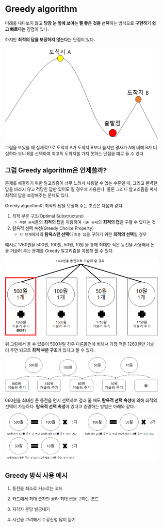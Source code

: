 # Greedy algorithm

미래를 내다보지 않고 **당장 눈 앞에 보이는 젤 좋은 것을 선택**하는 방식으로 **구현하기 쉽고 빠르다**는 장점이 있다.

하지만 **최적의 답을 보장하지 않는다**는 단점이 있다.

<img src="images/Greedy_algorithm/image-20200402032817887.png" alt="image-20200402032817887" style="zoom:80%;" />

그림을 보았을 때 실제적으로 도착지 A가 도착지 B보다 높지만 경사가 A에 비해 B가 더 심하다 보니 B를 선택하여 최고의 도착지를 가지 못하는 단점을 예로 들 수 있다.

## 그럼 Greedy algorithm은 언제쓸까?

문제를 해결하기 위한 알고리즘이 너무 느려서 사용할 수 없는 수준일 때, 그리고 완벽한 답을 바라지 않고 적당한 답만 있어도 될 경우에 사용한다. 물론 그리디 알고리즘을 써서 최적의 답을 보장해주는 문제도 있다.

Greedy algorithm이 최적의 답을 보장해 주는 조건은 다음과 같다.

1. 최적 부분 구조(Optimal Substructure)
   - `부분 문제`들의 **최적의 답**을 이용하여 `기존 문제`의 **최적의 답**을 구할 수 있다는 것
2. 탐욕적 선택 속성(Greedy Choice Property)
   - `각 단계`에서의 **탐욕스런 선택**이 `최종 답`을 구하기 위한 **최적의 선택**일 경우

예시로 1760원을 500원, 100원, 50원, 10원 을 통해 최대한 적은 동전을 사용해서 돈을 거슬러 주는 문제를 Greedy 알고리즘을 이용해 풀 수 있다.

<img src="images/Greedy_algorithm/image-20200404232445439.png" alt="image-20200404232445439" style="zoom:80%;" />

위 그림에서 볼 수 있듯이 500원일 경우 다른동전에 비해서 가장 적은 1260원만 거슬러 주면 되므로 **최적 부분 구조**가 있다고 볼 수 있다.

<img src="images/Greedy_algorithm/image-20200404231803967.png" alt="image-20200404231803967" style="zoom:80%;" />

660원을 최대한 큰 동전을 먼저 선택하여 걸러 줄 때도 **탐욕적 선택 속성**에 의해 최적의 선택이 가능하다. **탐욕적 선택 속성**이 있다고 증명하는 방법은 아래와 같다.

<img src="images/Greedy_algorithm/image-20200404232119113.png" alt="image-20200404232119113" style="zoom:80%;" /> 





## Greedy 방식 사용 예시

1. 동전을 최소로 거스르는 코드

<script src="https://gist.github.com/madfalc0n/411dd2a11e599e8e524378e4da94d7dd.js"></script>

2. 카드에서 최대 숫자만 골라 최대 곱을 구하는 코드

<script src="https://gist.github.com/madfalc0n/4b8ab62a2888912da14c79db8479e1c9.js"></script>

3. 지각자 분당 벌금내기

<script src="https://gist.github.com/madfalc0n/576f10562261e6f3bf5a1b9765cdabcb.js"></script>

4. 시간을 고려해서 수강신청 많이 듣기

<script src="https://gist.github.com/madfalc0n/696e841f82c2ed7665bf49dda99d1490.js"></script>